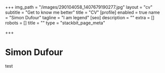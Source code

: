 +++
img_path = "/images/290104058_1407679190277.jpg"
layout = "cv"
subtitle = "Get to know me better"
title = "CV"
[profile]
enabled = true
name = "Simon Dufour"
tagline = "I am legend"
[seo]
description = ""
extra = []
robots = []
title = ""
type = "stackbit_page_meta"

+++
# Simon Dufour

test